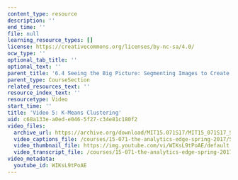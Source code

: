 ```yaml
---
content_type: resource
description: ''
end_time: ''
file: null
learning_resource_types: []
license: https://creativecommons.org/licenses/by-nc-sa/4.0/
ocw_type: ''
optional_tab_title: ''
optional_text: ''
parent_title: '6.4 Seeing the Big Picture: Segmenting Images to Create Data  (Recitation)'
parent_type: CourseSection
related_resources_text: ''
resource_index_text: ''
resourcetype: Video
start_time: ''
title: 'Video 5: K-Means Clustering'
uid: c68a133e-a0ed-e046-5f27-c34e81c180f2
video_files:
  archive_url: https://archive.org/download/MIT15.071S17/MIT15_071S17_Session_6.4.07_300k.mp4
  video_captions_file: /courses/15-071-the-analytics-edge-spring-2017/56c23514602957038f2fca50ba0c9b03_WIKsL9tPoAE.vtt
  video_thumbnail_file: https://img.youtube.com/vi/WIKsL9tPoAE/default.jpg
  video_transcript_file: /courses/15-071-the-analytics-edge-spring-2017/cc21b30fcf1ddf379a5f59fa6a2a3a56_WIKsL9tPoAE.pdf
video_metadata:
  youtube_id: WIKsL9tPoAE
---
```

